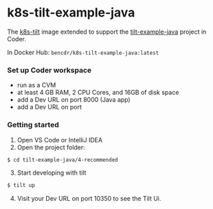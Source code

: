# k8s-tilt-example-java

The [k8s-tilt](../k8s-tilt) image extended to support the [tilt-example-java](https://github.com/tilt-dev/tilt-example-java) project in Coder.

In Docker Hub: `bencdr/k8s-tilt-example-java:latest`

### Set up Coder workspace
- run as a CVM
- at least 4 GB RAM, 2 CPU Cores, and 16GB of disk space
- add a Dev URL on port 8000 (Java app)
- add a  Dev URL on port 

### Getting started
1. Open VS Code or IntelliJ IDEA
2. Open the project folder: 
```sh
$ cd tilt-example-java/4-recommended
```
3. Start developing with tilt
```sh
$ tilt up
```
4. Visit your Dev URL on port 10350 to see the Tilt Ui.